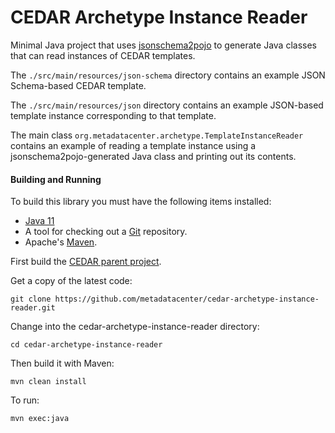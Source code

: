 CEDAR Archetype Instance Reader
===============================

Minimal Java project that uses [jsonschema2pojo](https://github.com/joelittlejohn/jsonschema2pojo) to generate Java classes 
that can read instances of CEDAR templates.

The ```./src/main/resources/json-schema``` directory contains an example JSON Schema-based CEDAR template.

The ```./src/main/resources/json``` directory contains an example JSON-based template instance corresponding to that template.

The main class ```org.metadatacenter.archetype.TemplateInstanceReader``` contains an example of reading a template instance 
using a jsonschema2pojo-generated Java class and printing out its contents.

#### Building and Running

To build this library you must have the following items installed:

+ [Java 11](http://www.oracle.com/technetwork/java/javase/downloads/index.html)
+ A tool for checking out a [Git](http://git-scm.com/) repository.
+ Apache's [Maven](http://maven.apache.org/index.html).

First build the [CEDAR parent project](https://github.com/metadatacenter/cedar-parent).

Get a copy of the latest code:

    git clone https://github.com/metadatacenter/cedar-archetype-instance-reader.git

Change into the cedar-archetype-instance-reader directory:

    cd cedar-archetype-instance-reader 

Then build it with Maven:

    mvn clean install

To run:

    mvn exec:java

